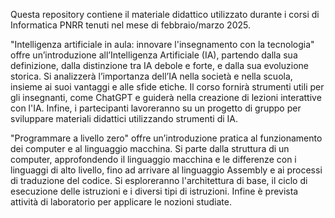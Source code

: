 Questa repository contiene il materiale didattico utilizzato durante i corsi di Informatica PNRR tenuti nel mese di febbraio/marzo 2025.

"Intelligenza artificiale in aula: innovare l'insegnamento con la tecnologia" offre un’introduzione all’Intelligenza Artificiale (IA), partendo dalla sua definizione, dalla distinzione tra IA debole e forte, e dalla sua evoluzione storica. Si analizzerà l’importanza dell’IA nella società e nella scuola, insieme ai suoi vantaggi e alle sfide etiche. Il corso fornirà strumenti utili per gli insegnanti, come ChatGPT e guiderà nella creazione di lezioni interattive con l'IA. Infine, i partecipanti lavoreranno su un progetto di gruppo per sviluppare materiali didattici utilizzando strumenti di IA.
 
"Programmare a livello zero" offre un’introduzione pratica al funzionamento dei computer e al linguaggio macchina. Si parte dalla struttura di un computer, approfondendo il linguaggio macchina e le differenze con i linguaggi di alto livello, fino ad arrivare al linguaggio Assembly e ai processi di traduzione del codice. Si esploreranno l'architettura di base, il ciclo di esecuzione delle istruzioni e i diversi tipi di istruzioni. Infine è prevista attività di laboratorio per applicare le nozioni studiate.
